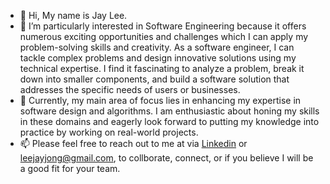 - 👋 Hi, My name is Jay Lee.
- 👀 I’m particularly interested in Software Engineering because it offers numerous exciting opportunities and challenges which I can apply my problem-solving skills and creativity. As a software engineer, I can tackle complex problems and design innovative solutions using my technical expertise. I find it fascinating to analyze a problem, break it down into smaller components, and build a software solution that addresses the specific needs of users or businesses.
- 🌱 Currently, my main area of focus lies in enhancing my expertise in software design and algorithms. I am enthusiastic about honing my skills in these domains and eagerly look forward to putting my knowledge into practice by working on real-world projects.
- 📫 Please feel free to reach out to me at via [Linkedin](https://www.linkedin.com/in/jayjonglee/) or leejayjong@gmail.com, to collborate, connect, or if you believe I will be a good fit for your team.

<!---
jaylee1021/jaylee1021 is a ✨ special ✨ repository because its `README.md` (this file) appears on your GitHub profile.
You can click the Preview link to take a look at your changes.
--->
